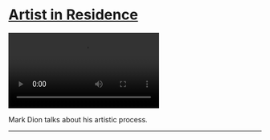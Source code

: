 # [Artist in Residence](http://artstories.artsmia.org/#/stories/2518)

<video src='http://cdn.dx.artsmia.org/videos/artstories/230831552.mp4'></video>

Mark Dion talks about his artistic process.

---
